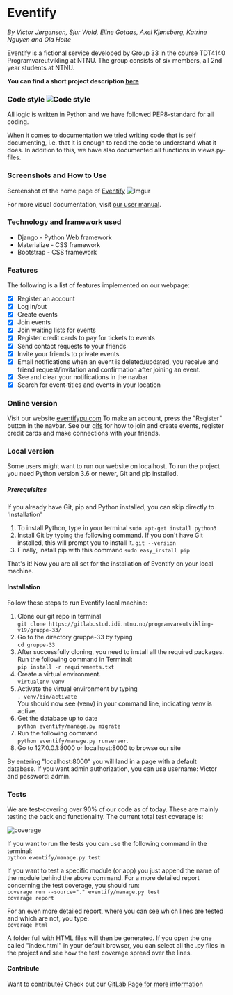 # Eventify  
_By Victor Jørgensen, Sjur Wold, Eline Gotaas, Axel Kjønsberg, Katrine Nguyen and Ola Holte_

Eventify is a fictional service developed by Group 33 in the course TDT4140 Programvareutvikling at NTNU.
The group consists of six members, all 2nd year students at NTNU.


**You can find a short project description [here](https://gitlab.stud.idi.ntnu.no/programvareutvikling-v19/gruppe-33/wikis/Dokumentasjon/Prosjektbeskrivelse)**  


### Code style ![Code style](https://camo.githubusercontent.com/d0f65430681b67b7104f6130ada8c098ec5f66ba/68747470733a2f2f696d672e736869656c64732e696f2f62616467652f636f64652532307374796c652d7374616e646172642d627269676874677265656e2e7376673f7374796c653d666c6174)
All logic is written in Python and we have followed PEP8-standard for all coding.

When it comes to documentation we tried writing code that is self documenting, i.e. that it is enough to read the code to understand what it does. In addition to this, we have also documented all functions in views.py-files.

### Screenshots and How to Use
Screenshot of the home page of [Eventify](https://eventifypu.com)
![Imgur](https://i.imgur.com/5IF32S2.jpg)

For more visual documentation, visit [our user manual](https://gitlab.stud.idi.ntnu.no/programvareutvikling-v19/gruppe-33/wikis/%23Vedlikeholdsplan/Brukermanual).

### Technology and framework used  
- Django - Python Web framework
- Materialize - CSS framework
- Bootstrap - CSS framework 


### Features  
The following is a list of features implemented on our webpage:
* [x] Register an account
* [x] Log in/out
* [x] Create events
* [x] Join events
* [x] Join waiting lists for events
* [x] Register credit cards to pay for tickets to events
* [x] Send contact requests to your friends
* [x] Invite your friends to private events
* [x] Email notifications when an event is deleted/updated, you receive and friend request/invitation and confirmation after joining an event.
* [x] See and clear your notifications in the navbar
* [x] Search for event-titles and events in your location

### Online version  
Visit our website [eventifypu.com](https://eventifypu.com)
To make an account, press the "Register" button in the navbar.
See our [gifs](https://gitlab.stud.idi.ntnu.no/programvareutvikling-v19/gruppe-33/wikis/%23Vedlikeholdsplan/Brukermanual) for how to join and create events, register credit cards and make connections with your friends.

### Local version  
Some users might want to run our website on localhost. To run the project you need Python version 3.6 or newer, Git and pip installed. 

##### Prerequisites 
If you already have Git, pip and Python installed, you can skip directly to 'Installation'

1. To install Python, type in your terminal
    `sudo apt-get install python3`
2. Install Git by typing the following command. If you don't have Git installed, this will prompt you to install it.
    `git --version`
3. Finally, install pip with this command
    `sudo easy_install pip`

That's it! Now you are all set for the installation of Eventify on your local machine.

#### Installation
Follow these steps to run Eventify local machine:
1. Clone our git repo in terminal  
   `git clone https://gitlab.stud.idi.ntnu.no/programvareutvikling-v19/gruppe-33/`
2. Go to the directory gruppe-33 by typing   
`cd gruppe-33`
3. After successfully cloning, you need to install all the required packages. Run the following command in Terminal:  
    `pip install -r requirements.txt`
4. Create a virtual environment.  
    `virtualenv venv`
5. Activate the virtual environment by typing   
    `. venv/bin/activate`  
You should now see (venv) in your command line, indicating venv is active.
6. Get the database up to date  
     `python eventify/manage.py migrate`
7. Run the following command  
    `python eventify/manage.py runserver`. 
8. Go to 127.0.0.1:8000 or localhost:8000 to browse our site

By entering "localhost:8000" you will land in a page with a default database. If you want admin authorization, you can use username: Victor and password: admin. 

    
### Tests
We are test-covering over 90% of our code as of today. These are mainly testing the back end functionality. The current total test coverage is:

![coverage](https://gitlab.stud.idi.ntnu.no/programvareutvikling-v19/gruppe-33/badges/master/coverage.svg)

If you want to run the tests you can use the following command in the terminal:  
    `python eventify/manage.py test`

If you want to test a specific module (or app) you just append the name of the module behind the above command. For a more detailed report concerning the test coverage, you should run:  
    `coverage run --source="." eventify/manage.py test`  
    `coverage report`

For an even more detailed report, where you can see which lines are tested and which are not, you type:  
    `coverage html`

A folder full with HTML files will then be generated. If you open the one called "index.html" in your default browser, you can select all the .py files in the project and see how the test coverage spread over the lines.  

#### Contribute
Want to contribute? Check out our [GitLab Page for more information](https://gitlab.stud.idi.ntnu.no/programvareutvikling-v19/gruppe-33/wikis/%23Vedlikeholdsplan/Rutiner-for-evolusjon-og-endring)





